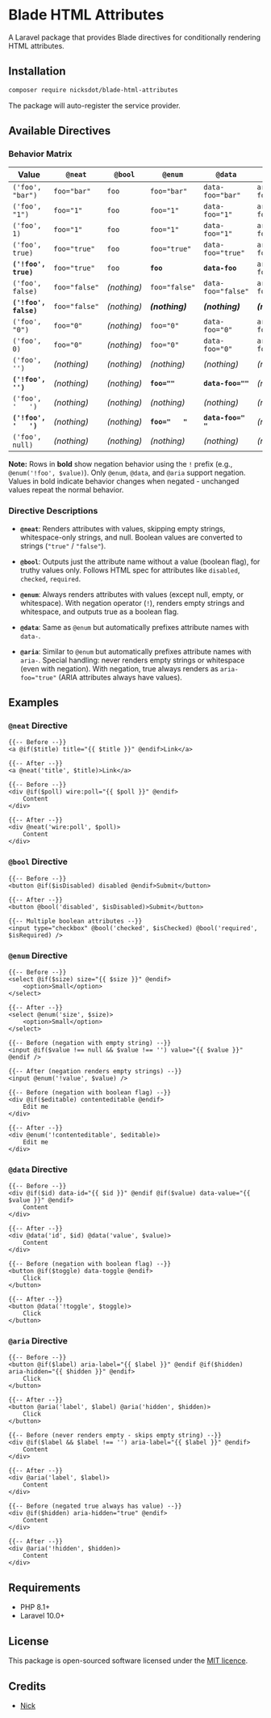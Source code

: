 # Blade HTML Attributes

A Laravel package that provides Blade directives for conditionally rendering HTML attributes.

## Installation

```bash
composer require nicksdot/blade-html-attributes
```

The package will auto-register the service provider.

## Available Directives

### Behavior Matrix

| Value                 | `@neat`       | `@bool`     | `@enum`         | `@data`              | `@aria`            |
|-----------------------|---------------|-------------|-----------------|----------------------|--------------------|
| `('foo', "bar")`      | `foo="bar"`   | `foo`       | `foo="bar"`     | `data-foo="bar"`     | `aria-foo="bar"`   |
| `('foo', "1")`        | `foo="1"`     | `foo`       | `foo="1"`       | `data-foo="1"`       | `aria-foo="1"`     |
| `('foo', 1)`          | `foo="1"`     | `foo`       | `foo="1"`       | `data-foo="1"`       | `aria-foo="1"`     |
| `('foo', true)`       | `foo="true"`  | `foo`       | `foo="true"`    | `data-foo="true"`    | `aria-foo="true"`  |
| **`('!foo', true)`**  | `foo="true"`  | `foo`       | **`foo`**       | **`data-foo`**       | `aria-foo="true"`  |
| `('foo', false)`      | `foo="false"` | _(nothing)_ | `foo="false"`   | `data-foo="false"`   | `aria-foo="false"` |
| **`('!foo', false)`** | `foo="false"` | _(nothing)_ | **_(nothing)_** | **_(nothing)_**      | **_(nothing)_**    |
| `('foo', "0")`        | `foo="0"`     | _(nothing)_ | `foo="0"`       | `data-foo="0"`       | `aria-foo="0"`     |
| `('foo', 0)`          | `foo="0"`     | _(nothing)_ | `foo="0"`       | `data-foo="0"`       | `aria-foo="0"`     |
| `('foo', '')`         | _(nothing)_   | _(nothing)_ | _(nothing)_     | _(nothing)_          | _(nothing)_        |
| **`('!foo', '')`**    | _(nothing)_   | _(nothing)_ | **`foo=""`**    | **`data-foo=""`**    | _(nothing)_        |
| `('foo', '   ')`      | _(nothing)_   | _(nothing)_ | _(nothing)_     | _(nothing)_          | _(nothing)_        |
| **`('!foo', '   ')`** | _(nothing)_   | _(nothing)_ | **`foo="   "`** | **`data-foo="   "`** | _(nothing)_        |
| `('foo', null)`       | _(nothing)_   | _(nothing)_ | _(nothing)_     | _(nothing)_          | _(nothing)_        |

**Note:** Rows in **bold** show negation behavior using the `!` prefix (e.g., `@enum('!foo', $value)`). Only `@enum`, `@data`, and `@aria` support negation. Values in bold indicate behavior changes when negated - unchanged values repeat the normal behavior.

### Directive Descriptions

- **`@neat`**: Renders attributes with values, skipping empty strings, whitespace-only strings, and null. Boolean values are converted to strings (`"true"` / `"false"`).

- **`@bool`**: Outputs just the attribute name without a value (boolean flag), for truthy values only. Follows HTML spec for attributes like `disabled`, `checked`, `required`.

- **`@enum`**: Always renders attributes with values (except null, empty, or whitespace). With negation operator (`!`), renders empty strings and whitespace, and outputs true as a boolean flag.

- **`@data`**: Same as `@enum` but automatically prefixes attribute names with `data-`.

- **`@aria`**: Similar to `@enum` but automatically prefixes attribute names with `aria-`. Special handling: never renders empty strings or whitespace (even with negation). With negation, true always renders as `aria-foo="true"` (ARIA attributes always have values).

## Examples

### `@neat` Directive

```blade
{{-- Before --}}
<a @if($title) title="{{ $title }}" @endif>Link</a>

{{-- After --}}
<a @neat('title', $title)>Link</a>

{{-- Before --}}
<div @if($poll) wire:poll="{{ $poll }}" @endif>
    Content
</div>

{{-- After --}}
<div @neat('wire:poll', $poll)>
    Content
</div>
```

### `@bool` Directive

```blade
{{-- Before --}}
<button @if($isDisabled) disabled @endif>Submit</button>

{{-- After --}}
<button @bool('disabled', $isDisabled)>Submit</button>

{{-- Multiple boolean attributes --}}
<input type="checkbox" @bool('checked', $isChecked) @bool('required', $isRequired) />
```

### `@enum` Directive

```blade
{{-- Before --}}
<select @if($size) size="{{ $size }}" @endif>
    <option>Small</option>
</select>

{{-- After --}}
<select @enum('size', $size)>
    <option>Small</option>
</select>

{{-- Before (negation with empty string) --}}
<input @if($value !== null && $value !== '') value="{{ $value }}" @endif />

{{-- After (negation renders empty strings) --}}
<input @enum('!value', $value) />

{{-- Before (negation with boolean flag) --}}
<div @if($editable) contenteditable @endif>
    Edit me
</div>

{{-- After --}}
<div @enum('!contenteditable', $editable)>
    Edit me
</div>
```

### `@data` Directive

```blade
{{-- Before --}}
<div @if($id) data-id="{{ $id }}" @endif @if($value) data-value="{{ $value }}" @endif>
    Content
</div>

{{-- After --}}
<div @data('id', $id) @data('value', $value)>
    Content
</div>

{{-- Before (negation with boolean flag) --}}
<button @if($toggle) data-toggle @endif>
    Click
</button>

{{-- After --}}
<button @data('!toggle', $toggle)>
    Click
</button>
```

### `@aria` Directive

```blade
{{-- Before --}}
<button @if($label) aria-label="{{ $label }}" @endif @if($hidden) aria-hidden="{{ $hidden }}" @endif>
    Click
</button>

{{-- After --}}
<button @aria('label', $label) @aria('hidden', $hidden)>
    Click
</button>

{{-- Before (never renders empty - skips empty string) --}}
<div @if($label && $label !== '') aria-label="{{ $label }}" @endif>
    Content
</div>

{{-- After --}}
<div @aria('label', $label)>
    Content
</div>

{{-- Before (negated true always has value) --}}
<div @if($hidden) aria-hidden="true" @endif>
    Content
</div>

{{-- After --}}
<div @aria('!hidden', $hidden)>
    Content
</div>
```

## Requirements

- PHP 8.1+
- Laravel 10.0+

## License

This package is open-sourced software licensed under the [MIT licence](LICENSE.md).

## Credits

- [Nick](https://github.com/nicksdot)
